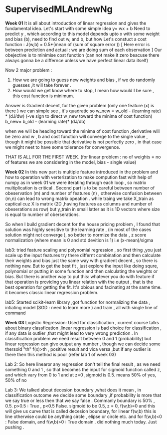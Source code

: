 # SupervisedMLAndrewNg
**Week 01** 
It is all about introduction of linear regression and gives the fundamental idea. Let's start with some simple idea
y= wx + b
Need to predict y , which according to this model depends upto x with some weight and bias (b), need to find out w, and b, but how 
Let's constuct a cost function :
J(w,b) = 0.5*(mean of (sum of square error )) [ Here error is between prediction and actual : we are doing sum of each observation ]
Our obejective is to minimise cost function (can not make it zero beacuse there always gonna be a differnce unless we have perfect linear data itself)

Now 2 major problem :
1. How we are going to guess new weights and bias , if we do randomly guesses ,it will take forever .
2. How would we get know where to stop, I mean how would I be sure , this cost function is minimum.

Answer is Gradient decent, for the given problem (only one feature (x) is there ) we can simple see , it's quadratic so 
w_new = w_old - (learning rate) * (dJ/dw) (-ve sign to direct w_new toward the minima of cost function)
b_new= b_old - (learning rate)* (dJ/db) 

when we will be heading toward the minima of cost function ,derivative will be zero and w , b and cost function will converge to the single value , though it might be possible that derivative is not perfectly zero , in that case we might neet to have some tolerance for convergence.

THAT IS ALL FOR THE FIRST WEEK. (for linear problem : no of weights = no of features we are considering in the model, bias - single value)

**Week 02**
In this new part is multiple feature introduced in the problem and how to operation with verterization to make compution fast with help of numpy as in week 01 we were iterating through each loop , so matrix multiplication is critical .
Second part is to be careful between number of obeservation (m) and number of features (n) , otherwise confusion between (m,n) can lead to wrong matrix opeation .
while traing we take X_train as captical cuz X is matrix (2D ,having features as columns and number of obeserations as row) but y_train in small latter as it is 1D vectors where size is equal to number of oberserations.

So when I build gradient decent for the house pricing problem , I found that solution was highly sensitive to the learning rate , (in most of the cases solution might not converge ), so better to normize the data  , z score normalization (where mean is 0 and std devition is  1) i.e (x-mean)/sigma

lab3: tried feature scaling and polynomial regression , so first thing ,you just scale up the input features try there differnt combination and then calculate their weights and bias just the same way with gradient decent , so there is nothing new. 
But to get the best fit , just explore the input like doing squre, polynomial or putting in some function and then calculating the weights or bias.
But there is another way to put this:
whatever you do with feature if that operation is providing you linear relation with the output , that is the best operation for getting the fit. It's obious and facinating at the same time. it becomes classic linear regression problem.

lab5: Started scikit-learn library ,got function for normalizing the data , intiating model (SGD : need to learn more ) and train , all with single line of command

**Week 03**
Logistic Regression:
Used for classification , current course talks about binary classfication ,linear regression is bad choice for classification , if any data is outlier ,that might lead to very wrong prediction . In classification problem we need result between 0 and 1 (probability) but linear regression can give output any number , though we can decide some thersold "th" f(x)>th , positive result and vica versa ,but if any outlier is there then this method is poor (refer lab 1 of week 03)

Lab 2: So here linearor any  regression don't tell the final result , as we need something 0 and 1 , so that becomes the input for sigmoid function called z, and which vary from 0 to 1 and at z=0 ,sigmoid is 0.5. means 50% of yes, 50% of no

Lab 3: We talked about decesion boundary ,what does it mean , in classification outcome we decide some boundary ,if probability is more that we say true or less then that we say false . Commanly boundary is 50% , 0.5. p>0.5 : True , p<0.5 False. sigmoid to be 0.5, z = 0, f(w,b)=0 and this will give us curve 
that is called decesion boundary, for linear f(w,b) this is line otherwise could be anything circle  , elipse or circle etc. and for f(w,b)<0 : False domain, and f(w,b)>0 : True domain .
did nothing much today. Just pushing .

